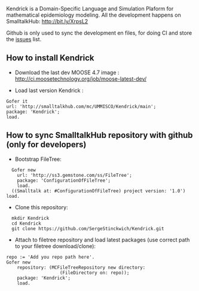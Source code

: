 Kendrick is a Domain-Specific Language and Simulation Plaform for mathematical epidemiology modeling. All the development happens on SmalltalkHub: http://bit.ly/XrpsL2


Github is only used to sync the development en files, for doing CI and store the [issues](https://github.com/SergeStinckwich/Kendrick/issues) list.

## How to install Kendrick

* Download the last dev MOOSE 4.7 image : http://ci.moosetechnology.org/job/moose-latest-dev/

* Load last version Kendrick :

```Smalltalk
Gofer iturl: 'http://smalltalkhub.com/mc/UMMISCO/Kendrick/main';package: 'Kendrick';load.````

## How to sync SmalltalkHub repository with github (only for developers)
* Bootstrap FileTree:

```Smalltalk
  Gofer new
    url: 'http://ss3.gemstone.com/ss/FileTree';
    package: 'ConfigurationOfFileTree';
    load.
  ((Smalltalk at: #ConfigurationOfFileTree) project version: '1.0') load.
```

* Clone this repository:

```shell
  mkdir Kendrick
  cd Kendrick
  git clone https://github.com/SergeStinckwich/Kendrick.git
```

* Attach to filetree repository and load latest packages (use correct path to your filetree download/clone):

```Smalltalk
repo := 'Add you repo path here'.
Gofer new
    repository: (MCFileTreeRepository new directory: 
                    (FileDirectory on: repo));
    package: 'Kendrick';
    load.
```
